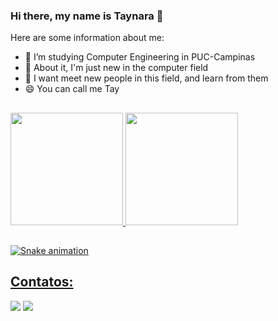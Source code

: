 ### Hi there, my name is Taynara 👋

Here are some information about me:

- 🔭 I’m studying Computer Engineering in PUC-Campinas
- 🤔 About it, I'm just new in the computer field
- 💬 I want meet new people in this field, and learn from them
- 😄 You can call me Tay

##

<div>
<a href="https://github.com/Thay483">
<img height="180em" src="https://github-readme-stats.vercel.app/api/top-langs/?username=Thay483&layout=compact&langs_count=7&theme=dracula"/>
<img height="180em" src="https://github-readme-stats.vercel.app/api?username=Thay483&show_icons=true&theme=dracula&include_all_commits=true&count_private=true"/>
</div>
  
##

![Snake animation](https://github.com/Thay483/Thay483/blob/output/github-contribution-grid-snake.svg)

## Contatos:

<div>
<a href="https://instagram.com/_thay_ofc_" target="_blank"><img src="https://img.shields.io/badge/-Instagram-%23E4405F?style=for-the-badge&logo=instagram&logoColor=white" target="_blank"></a>
<a href="https://www.linkedin.com/in/taynara-araújo-34a4a9173" target="_blank"><img src="https://img.shields.io/badge/-LinkedIn-%230077B5?style=for-the-badge&logo=linkedin&logoColor=white" target="_blank"></a>   
</div>




